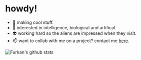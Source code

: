 # howdy!

- :rocket: making cool stuff.
- :brain: interested in intelligence, biological and artifical.
- :alien: working hard so the aliens are impressed when they visit.
- :mailbox: want to collab with me on a project? contact me [here](mailto:furkancemaltoprak@gmail.com).

![Furkan's github stats](https://github-readme-stats.vercel.app/api?username=FurkanToprak&count_private=true&show_icons=true&theme=radical)

